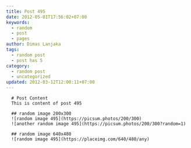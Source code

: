 ```yaml
---
title: Post 495
date: 2012-05-01T17:56:02+07:00
keywords:
  - random
  - post
  - pages
author: Dimas Lanjaka
tags:
  - random post
  - post has 5
category:
  - random post
  - uncategorized
updated: 2012-03-12T12:00:11+07:00
---
```


      # Post Content
      This is content of post 495

      ## random image 200x300
      ![random image 495](https://picsum.photos/200/300)
      ![another random image 495](https://picsum.photos/200/300?random=1)

      ## random image 640x480
      ![random image 495](https://placeimg.com/640/480/any)
      